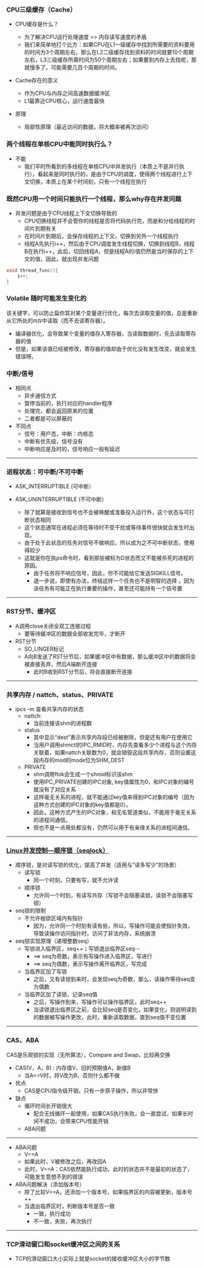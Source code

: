 ### CPU三级缓存（Cache）

- CPU缓存是什么？
  - 为了解决CPU运行处理速度 >> 内存读写速度的矛盾
  - 我们来简单地打个比方：如果CPU在L1一级缓存中找到所需要的资料要用的时间为3个周期左右，那么在L2二级缓存找到资料的时间就要10个周期左右，L3三级缓存所需时间为50个周期左右；如果要到内存上去找呢，那就慢多了，可能需要几百个周期的时间。

- Cache存在的意义
  - 作为CPU与内存之间高速数据缓冲区
  - L1最靠近CPU核心，运行速度最快
- 原理
  - 局部性原理（最近访问的数据，将大概率被再次访问）

### 两个线程在单核CPU中能同时执行么？

- 不能
  - 我们平时所看到的多线程在单核CPU中并发执行（本质上不是并行执行），看起来是同时执行的，是由于CPU的调度，使得两个线程进行上下文切换，本质上在某个时间刻，只有一个线程在执行

### 既然CPU用一个时间只能执行一个线程，那么why存在并发问题

- 并发问题是由于CPU线程上下文切换导致的
  - CPU切换线程并不会管你的线程是否将代码执行完，而是和分给线程的时间片到期有关
  - 在时间片到期后，会保存线程的上下文，切换到另外一个线程执行
  - 线程A先执行i++，然后由于CPU调度发生线程切换，切换到线程B，线程B在执行i++，此后，切回线程A，但是线程A的i值仍然是当时保存的上下文的值，因此，就出现并发问题

```c++
void thread_func(){
    i++;
}
```

### Volatile 随时可能发生变化的

该关键字，可以防止扁你其对某个变量进行优化，每次去读取变量的值，总是重新从它所处的`内存`中读取（而不去读寄存器）。

- 编译器优化，会导致某个变量的值存入寄存器，当读取数据时，先去读取寄存器的值
- 但是，如果该值已经被修改，寄存器的值却由于优化没有发生改变，就会发生错误呀。



### 中断/信号

- 相同点
  - 异步通信方式
  - 暂停当前的，执行对应的handler程序
  - 处理完，都会返回原来的位置
  - 二者都是可以屏蔽的
- 不同点
  - 信号：用户态，中断：内核态
  - 中断有优先级，信号没有
  - 中断响应是及时的，信号响应一般有延迟



---

### 进程状态：可中断/不可中断

- ASK_INTERRUPTIBLE (可中断）

- ASK_UNINTERRUPTIBLE (不可中断）
  - 除了就算是接收到信号也不会被唤醒或准备投入运行外，这个状态与可打断状态相同
  - 这个状态通常在进程必须在等待时不受干扰或等待事件很快就会发生时出现。
  - 由于处于此状态的任务对信号不做响应，所以成为之不可中断状态，使用得较少
  - 这就是你在执ps命令时，看到那些被标为D状态而又不能被杀死的进程的原因。
    - 由于任务将不响应信号，因此，你不可能给它发送SIGKILL信号。
    - 退一步说，即使有办法，终结这样一个任务也不是明智的选择 ，因为该任务有可能正在执行重要的操作，甚至还可能持有一个佶号置

---

### RST分节、缓冲区

- A调用close关闭全双工连接过程
  - 要等待缓冲区的数据全部收发完毕，才断开
- RST分节
  - SO_LINGER标记
  - A向B发送了RST分节后，如果缓冲区中有数据，那么缓冲区中的数据将会被直接丢弃，然后A端断开连接
    - 此时B收到RST分节后，将会直接断开连接

---

### 共享内存 / nattch、status、PRIVATE

- ipcs -m 查看共享内存的状态
  - nattch:
    - 当前连接该shm的进程数
  - status
    - 其中显示“dest”表示共享内存段已经被删除，但是还有用户在使用它
    - 当用户调用shmctl的IPC_RMID时，内存先查看多少个进程与这个内存关联着，如果nattch关联数为0，就会销毁这段共享内存，否则设置这段内存的mod的mode位为SHM_DEST
  - PRIVATE
    - shm调用ftok会生成一个shmid标识该shm
    - 使用IPC_PRIVATE创建的IPC对象, key值属性为0，和IPC对象的编号就没有了对应关系
    - 这样毫无关系的进程，就不能通过key值来得到IPC对象的编号（因为这种方式创建的IPC对象的key值都是0）。
    - 因此，这种方式产生的IPC对象，和无名管道类似，不能用于毫无关系的进程间通信。
    - 但也不是一点用处都没有，仍然可以用于有亲缘关系的进程间通信。

---

### [Linux并发控制—顺序锁（seqlock）](https://blog.csdn.net/weixin_38233274/article/details/79276359)

- 顺序锁，是对读写锁的优化，提高了并发（适用与“读多写少”的场景）
  - 读写锁
    - 同一个时刻，只要有写，就不允许读
  - 顺序锁
    - 允许同一个时刻，有读写共存（写锁不会阻塞读锁，读锁不会阻塞写锁）
- seq锁的限制
  - 不允许枷锁区域内有指针
    - 因为，允许同一个时刻有读有些，所以，写操作可能会使指针失效，导致读操作访问指针时，访问了非法内存，系统崩溃
- seq锁实现原理（递增整数seq）
  - 写锁进入临界区，seq++；写锁退出临界区seq--
    - ==> seq为奇数，表示有写操作进入临界区，写进行
    - ==> seq为偶数，表示写操作离开临界区，写完成
  - 当临界区加了写锁
    - 之后，又有读锁到来时，会发现seq为奇数，那么，读操作等待seq变为偶数
  - 当临界区加了读锁，记录seq值
    - 之后，写操作到来，写操作可以操作临界区，此时seq++
    - 当读锁退出临界区之前，会比较seq是否变化，如果变化，则说明读到的数据被写操作更改，此时，重新读取数据，直到seq值不变位置

---

### CAS、ABA

CAS是乐观锁的实现（无所算法），Compare and Swap，比较再交换



- CAS(V，A，B) : 内存值V、旧的预期值A，新值B
  - 当A==V时，将V改为B，否则什么都不做
- 优点
  - CAS是CPU指令级开销，只有一步原子操作，所以非常快
- 缺点
  - 循环时间长开销很大
    - 配合无线循环一起使用，如果CAS执行失败，会一直尝试，如果长时间不成功，会带来CPU性能开销
  - ABA问题

---

- ABA问题
  - V==A
  - 如果此时，V被修改之后，再改回A
  - 此时，V==A：CAS依然能执行成功，此时的状态并不是最初的状态了，可能发生意想不到的错误
- ABA问题解决（添加版本号）
  - 除了比较V==A，还添加一个版本号，如果临界区的内容被更新，版本号++
  - 当退出临界区时，判断版本号是否一致
    - 一致，执行成功
    - 不一致，失败，再次执行

---

### TCP滑动窗口和socket缓冲区之间的关系

- TCP的滑动窗口大小实际上就是socket的接收缓冲区大小的字节数